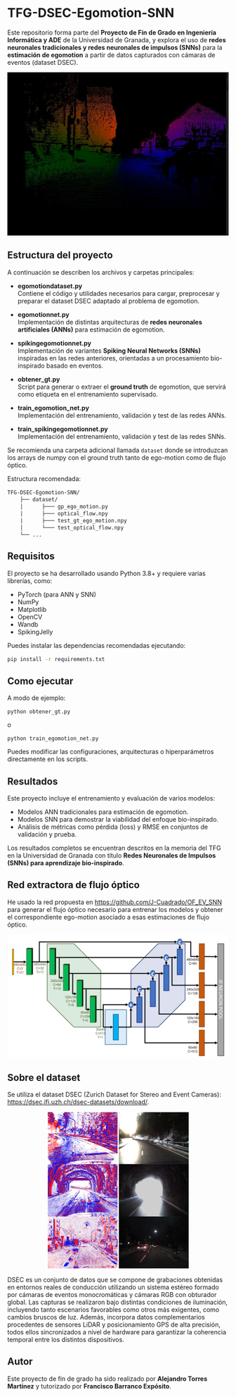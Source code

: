 # **TFG-DSEC-Egomotion-SNN**

Este repositorio forma parte del **Proyecto de Fin de Grado en Ingeniería Informática y ADE** de la Universidad de Granada, y explora el uso de **redes neuronales tradicionales y redes neuronales de impulsos (SNNs)** para la **estimación de egomotion** a partir de datos capturados con cámaras de eventos (dataset DSEC).

<p align="center">
<img src="./images/Optical_flow.png" alt="Optical flow" />
</p>

## Estructura del proyecto

A continuación se describen los archivos y carpetas principales:

- **egomotiondataset.py**  
  Contiene el código y utilidades necesarios para cargar, preprocesar y preparar el dataset DSEC adaptado al problema de egomotion.

- **egomotionnet.py**  
  Implementación de distintas arquitecturas de **redes neuronales artificiales (ANNs)** para estimación de egomotion.

- **spikingegomotionnet.py**  
  Implementación de variantes **Spiking Neural Networks (SNNs)** inspiradas en las redes anteriores, orientadas a un procesamiento bio-inspirado basado en eventos.

- **obtener_gt.py**  
  Script para generar o extraer el **ground truth** de egomotion, que servirá como etiqueta en el entrenamiento supervisado.

- **train_egomotion_net.py**  
    Implementación del entrenamiento, validación y test de las redes ANNs.

- **train_spikingegomotionnet.py**  
    Implementación del entrenamiento, validación y test de las redes SNNs.

Se recomienda una carpeta adicional llamada `dataset` donde se introduzcan los arrays de numpy con el ground truth tanto de ego-motion como de flujo óptico.

Estructura recomendada:

```
TFG-DSEC-Egomotion-SNN/
    ├── dataset/
    │      ├─── gp_ego_motion.py
    |      ├─── optical_flow.npy
    |      ├─── test_gt_ego_motion.npy
    │      └─── test_optical_flow.npy
    └── ...
```
## Requisitos

El proyecto se ha desarrollado usando Python 3.8+ y requiere varias librerías, como:
- PyTorch (para ANN y SNN)
- NumPy
- Matplotlib
- OpenCV
- Wandb
- SpikingJelly

Puedes instalar las dependencias recomendadas ejecutando:
```bash
pip install -r requirements.txt
```
## Como ejecutar
A modo de ejemplo: 
```
python obtener_gt.py
```
o 
```
python train_egomotion_net.py
```

Puedes modificar las configuraciones, arquitecturas o hiperparámetros directamente en los scripts.

## Resultados

Este proyecto incluye el entrenamiento y evaluación de varios modelos: 

- Modelos ANN tradicionales para estimación de egomotion.
- Modelos SNN para demostrar la viabilidad del enfoque bio-inspirado.
- Análisis de métricas como pérdida (loss) y RMSE en conjuntos de validación y prueba.

Los resultados completos se encuentran descritos en la memoria del TFG en la Universidad de Granada con título **Redes Neuronales de Impulsos (SNNs) para aprendizaje bio-inspirado**.

## Red extractora de flujo óptico
He usado la red propuesta en https://github.com/J-Cuadrado/OF_EV_SNN para generar el flujo óptico necesario para entrenar los modelos y obtener el correspondiente ego-motion asociado a esas estimaciones de flujo  óptico. 

<p align="center">
<img src="./images/Red_cuadrado.png" alt="Red extractora de flujo óptico" />
</p>

## Sobre el dataset
Se utiliza el dataset DSEC (Zurich Dataset for Stereo and Event Cameras): https://dsec.ifi.uzh.ch/dsec-datasets/download/.

<p align="center">
<img src="./images/DSEC_portada1.png" alt="DSEC portada" />
</p>

DSEC es un conjunto de datos que se compone de grabaciones obtenidas en entornos reales de conducción utilizando un sistema estéreo formado por cámaras de eventos monocromáticas y cámaras RGB con obturador global. Las capturas se realizaron bajo distintas condiciones de iluminación, incluyendo tanto escenarios favorables como otros más exigentes, como cambios bruscos de luz. Además, incorpora datos complementarios procedentes de sensores LiDAR y posicionamiento GPS de alta precisión, todos ellos sincronizados a nivel de hardware para garantizar la coherencia temporal entre los distintos dispositivos. 

## Autor
Este proyecto de fin de grado ha sido realizado por **Alejandro Torres Martínez** y tutorizado por **Francisco Barranco Expósito**.


